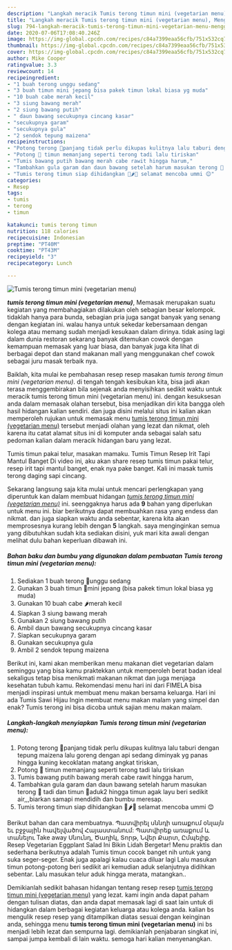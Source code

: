 ```yaml
---
description: "Langkah meracik Tumis terong timun mini (vegetarian menu), Menggugah Selera"
title: "Langkah meracik Tumis terong timun mini (vegetarian menu), Menggugah Selera"
slug: 794-langkah-meracik-tumis-terong-timun-mini-vegetarian-menu-menggugah-selera
date: 2020-07-06T17:08:40.246Z
image: https://img-global.cpcdn.com/recipes/c84a7399eaa56cfb/751x532cq70/tumis-terong-timun-mini-vegetarian-menu-foto-resep-utama.jpg
thumbnail: https://img-global.cpcdn.com/recipes/c84a7399eaa56cfb/751x532cq70/tumis-terong-timun-mini-vegetarian-menu-foto-resep-utama.jpg
cover: https://img-global.cpcdn.com/recipes/c84a7399eaa56cfb/751x532cq70/tumis-terong-timun-mini-vegetarian-menu-foto-resep-utama.jpg
author: Mike Cooper
ratingvalue: 3.3
reviewcount: 14
recipeingredient:
- "1 buah terong unggu sedang"
- "3 buah timun mini jepang bisa pakek timun lokal biasa yg muda"
- "10 buah cabe merah kecil"
- "3 siung bawang merah"
- "2 siung bawang putih"
- " daun bawang secukupnya cincang kasar"
- "secukupnya garam"
- "secukupnya gula"
- "2 sendok tepung maizena"
recipeinstructions:
- "Potong terong 🍆panjang tidak perlu dikupas kulitnya lalu taburi dengan tepung maizena lalu goreng dengan api sedang diminyak yg panas hingga kuning kecoklatan matang angkat tiriskan,"
- "Potong 🥒 timun memanjang seperti terong tadi lalu tiriskan"
- "Tumis bawang putih bawang merah cabe rawit hingga harum,"
- "Tambahkan gula garam dan daun bawang setelah harum masukan terong 🍆 tadi dan timun 🥒aduk2 hingga timun agak layu beri sedikit air,,,biarkan samapi mendidih dan bumbu meresap."
- "Tumis terong timun siap dihidangkan 🍆🌶🥒 selamat mencoba ummi 😊"
categories:
- Resep
tags:
- tumis
- terong
- timun

katakunci: tumis terong timun 
nutrition: 118 calories
recipecuisine: Indonesian
preptime: "PT40M"
cooktime: "PT43M"
recipeyield: "3"
recipecategory: Lunch

---
```



![Tumis terong timun mini (vegetarian menu)](https://img-global.cpcdn.com/recipes/c84a7399eaa56cfb/751x532cq70/tumis-terong-timun-mini-vegetarian-menu-foto-resep-utama.jpg)

<b><i>tumis terong timun mini (vegetarian menu)</i></b>, Memasak merupakan suatu kegiatan yang membahagiakan dilakukan oleh sebagian besar kelompok. tidaklah hanya para bunda, sebagian pria juga sangat banyak yang senang dengan kegiatan ini. walau hanya untuk sekedar kebersamaan dengan kolega atau memang sudah menjadi kesukaan dalam dirinya. tidak asing lagi dalam dunia restoran sekarang banyak ditemukan cowok dengan kemampuan memasak yang luar biasa, dan banyak juga kita lihat di berbagai depot dan stand makanan mall yang menggunakan chef cowok sebagai juru masak terbaik nya.

Baiklah, kita mulai ke pembahasan resep resep masakan <i>tumis terong timun mini (vegetarian menu)</i>. di tengah tengah kesibukan kita, bisa jadi akan terasa menggembirakan bila sejenak anda menyisihkan sedikit waktu untuk meracik tumis terong timun mini (vegetarian menu) ini. dengan kesuksesan anda dalam memasak olahan tersebut, bisa menjadikan diri kita bangga oleh hasil hidangan kalian sendiri. dan juga disini melalui situs ini kalian akan memperoleh rujukan untuk memasak menu <u>tumis terong timun mini (vegetarian menu)</u> tersebut menjadi olahan yang lezat dan nikmat, oleh karena itu catat alamat situs ini di komputer anda sebagai salah satu pedoman kalian dalam meracik hidangan baru yang lezat.

Tumis timun pakai telur, masakan mamaku. Tumis Timun Resep Irit Tapi Mantul Banget Di video ini, aku akan share resep tumis timun pakai telur, resep irit tapi mantul banget, enak nya pake banget. Kali ini masak tumis terong daging sapi cincang.


Sekarang langsung saja kita mulai untuk mencari perlengkapan yang diperuntuk kan dalam membuat hidangan <u><i>tumis terong timun mini (vegetarian menu)</i></u> ini. seenggaknya harus ada <b>9</b> bahan yang diperlukan untuk menu ini. biar berikutnya dapat membuahkan rasa yang endess dan nikmat. dan juga siapkan waktu anda sebentar, karena kita akan memprosesnya kurang lebih dengan <b>5</b> langkah. saya menginginkan semua yang dibutuhkan sudah kita sediakan disini, yuk mari kita awali dengan melihat dulu bahan keperluan dibawah ini.

<!--inarticleads1-->

##### Bahan baku dan bumbu yang digunakan dalam pembuatan Tumis terong timun mini (vegetarian menu):

1. Sediakan 1 buah terong 🍆unggu sedang
1. Gunakan 3 buah timun 🥒mini jepang (bisa pakek timun lokal biasa yg muda)
1. Gunakan 10 buah cabe 🌶merah kecil
1. Siapkan 3 siung bawang merah
1. Gunakan 2 siung bawang putih
1. Ambil  daun bawang secukupnya cincang kasar
1. Siapkan secukupnya garam
1. Gunakan secukupnya gula
1. Ambil 2 sendok tepung maizena


Berikut ini, kami akan memberikan menu makanan diet vegetarian dalam seminggu yang bisa kamu praktekkan untuk memperoleh berat badan ideal sekaligus tetap bisa menikmati makanan nikmat dan juga menjaga kesehatan tubuh kamu. Rekomendasi menu hari ini dari FIMELA bisa menjadi inspirasi untuk membuat menu makan bersama keluarga. Hari ini ada Tumis Sawi Hijau Ingin membuat menu makan malam yang simpel dan enak? Tumis terong ini bisa dicoba untuk sajian menu makan malam. 

<!--inarticleads2-->

##### Langkah-langkah menyiapkan Tumis terong timun mini (vegetarian menu):

1. Potong terong 🍆panjang tidak perlu dikupas kulitnya lalu taburi dengan tepung maizena lalu goreng dengan api sedang diminyak yg panas hingga kuning kecoklatan matang angkat tiriskan,
1. Potong 🥒 timun memanjang seperti terong tadi lalu tiriskan
1. Tumis bawang putih bawang merah cabe rawit hingga harum,
1. Tambahkan gula garam dan daun bawang setelah harum masukan terong 🍆 tadi dan timun 🥒aduk2 hingga timun agak layu beri sedikit air,,,biarkan samapi mendidih dan bumbu meresap.
1. Tumis terong timun siap dihidangkan 🍆🌶🥒 selamat mencoba ummi 😊


Berikut bahan dan cara membuatnya. Պատվիրել սննդի առաքում օնլայն եւ բջջային հավելվածով Հայաստանում: Պատվիրեք առաքում և տանելու Take away Սնունդ, Ծաղիկ, Տորթ, Նվեր Քարտ, Ըմպելիք. Resep Vegetarian Eggplant Salad Ini Bikin Lidah Bergetar! Menu praktis dan sederhana berikutnya adalah Tumis timun cocok banget nih untuk yang suka seger-seger. Enak juga apalagi kalau cuaca diluar lagi Lalu masukan timun potong-potong beri sedikit ari kemudian aduk selanjutnya didihkan sebentar. Lalu masukan telur aduk hingga merata, matangkan.. 

Demikianlah sedikit bahasan hidangan tentang resep resep <u>tumis terong timun mini (vegetarian menu)</u> yang lezat. kami ingin anda dapat paham dengan tulisan diatas, dan anda dapat memasak lagi di saat lain untuk di hidangkan dalam berbagai kegiatan keluarga atau kolega anda. kalian bs mengulik resep resep yang ditampilkan diatas sesuai dengan keinginan anda, sehingga menu <b>tumis terong timun mini (vegetarian menu)</b> ini bs menjadi lebih lezat dan sempurna lagi. demikianlah penjabaran singkat ini, sampai jumpa kembali di lain waktu. semoga hari kalian menyenangkan.
